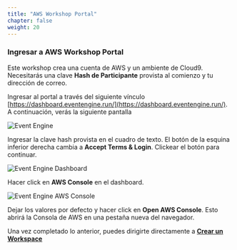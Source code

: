 ```yaml
---
title: "AWS Workshop Portal"
chapter: false
weight: 20
---
```


### Ingresar a AWS Workshop Portal

Este workshop crea una cuenta de AWS y un ambiente de Cloud9. Necesitarás una clave **Hash de Participante** provista al comienzo y tu dirección de correo.

Ingresar al portal a través del siguiente vínculo [https://dashboard.eventengine.run/](https://dashboard.eventengine.run/). A continuación, verás la siguiente pantalla 

![Event Engine](/images/event-engine-initial-screen.png)

Ingresar la clave hash provista en el cuadro de texto. El botón de la esquina inferior derecha cambia a **Accept Terms & Login**. Clickear el botón para continuar.

![Event Engine Dashboard](/images/event-engine-dashboard.png)

Hacer click en **AWS Console** en el dashboard.

![Event Engine AWS Console](/images/event-engine-aws-console.png)

Dejar los valores por defecto y hacer click en **Open AWS Console**. Esto abrirá la Consola de AWS en una pestaña nueva del navegador.

Una vez completado lo anterior, puedes dirigirte directamente a [**Crear un Workspace**](/020_prerequisites/workspace/)
